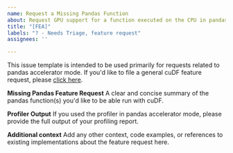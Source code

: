 ```yaml
---
name: Request a Missing Pandas Function
about: Request GPU support for a function executed on the CPU in pandas accelerator mode.
title: "[FEA]"
labels: "? - Needs Triage, feature request"
assignees: ''

---
```


This issue template is intended to be used primarily for requests related to pandas accelerator mode. If you'd like to file a general cuDF feature request, please [click here](https://github.com/rapidsai/cudf/issues/new?assignees=&labels=%3F+-+Needs+Triage%2C+feature+request&projects=&template=feature_request.md&title=%5BFEA%5D).


**Missing Pandas Feature Request**
A clear and concise summary of the pandas function(s) you'd like to be able run with cuDF.


**Profiler Output**
If you used the profiler in pandas accelerator mode, please provide the full output of your profiling report.


**Additional context**
Add any other context, code examples, or references to existing implementations about the feature request here.
